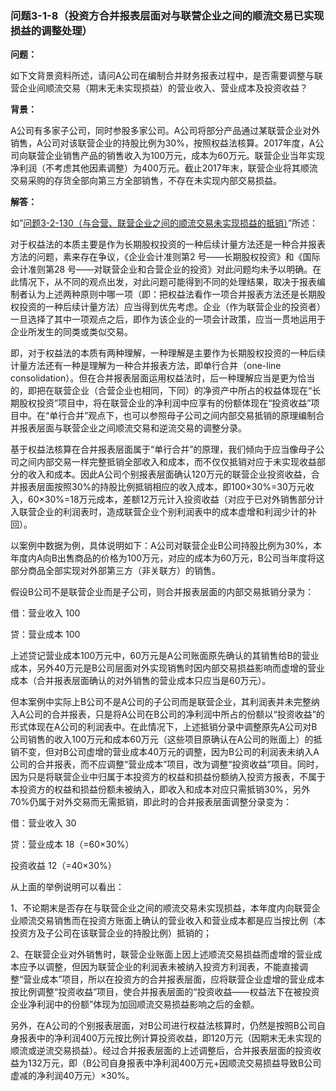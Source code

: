 ### 问题3-1-8（投资方合并报表层面对与联营企业之间的顺流交易已实现损益的调整处理）

**问题：**

如下文背景资料所述，请问A公司在编制合并财务报表过程中，是否需要调整与联营企业间顺流交易（期末无未实现损益）的营业收入、营业成本及投资收益？

**背景：**

A公司有多家子公司，同时参股多家公司。A公司将部分产品通过某联营企业对外销售，A公司对该联营企业的持股比例为30%，按照权益法核算。2017年度，A公司向联营企业销售产品的销售收入为100万元，成本为60万元。联营企业当年实现净利润（不考虑其他因素调整）为400万元。截止2017年末，联营企业将其顺流交易采购的存货全部向第三方全部销售，不存在未实现内部交易损益。

**解答：**

如”[问题3-2-130（与合营、联营企业之间的顺流交易未实现损益的抵销）](#_Hlk295067166)”所述：

对于权益法的本质主要是作为长期股权投资的一种后续计量方法还是一种合并报表方法的问题，素来存在争议，《企业会计准则第2
号——长期股权投资》和《国际会计准则第28
号——对联营企业和合营企业的投资》对此问题均未予以明确。在此情况下，从不同的观点出发，对此问题可能得到不同的处理结果，取决于报表编制者认为上述两种原则中哪一项（即：把权益法看作一项合并报表方法还是长期股权投资的一种后续计量方法）应当得到优先考虑。企业（作为联营企业的投资者）一旦选择了其中一项观点之后，即作为该企业的一项会计政策，应当一贯地运用于企业所发生的同类或类似交易。

即，对于权益法的本质有两种理解，一种理解是主要作为长期股权投资的一种后续计量方法还有一种是理解为一种合并报表方法，即单行合并（one-line
consolidation）。但在合并报表层面运用权益法时，后一种理解应当是更为恰当的，即把在联营企业（合营企业也相同，下同）的净资产中所占的权益体现在“长期股权投资”项目中，将在联营企业的净利润中应享有的份额体现在“投资收益”项目中。在“单行合并”观点下，也可以参照母子公司之间内部交易抵销的原理编制合并报表层面与联营企业之间顺流交易和逆流交易的调整分录。

基于权益法核算在合并报表层面属于“单行合并”的原理，我们倾向于应当像母子公司之间内部交易一样完整抵销全部收入和成本，而不仅仅抵销对应于未实现收益部分的收入和成本。因此A公司个别报表层面确认120万元的联营企业投资收益，合并报表层面按照30%的持股比例抵销相应的收入成本，即100×30%=30万元收入，60×30%=18万元成本，差额12万元计入投资收益（对应于已对外销售部分计入联营企业的利润表时，造成联营企业个别利润表中的成本虚增和利润少计的补回）。

以案例中数据为例，具体说明如下：A公司对联营企业B公司持股比例为30%，本年度内A向B出售商品的价格为100万元，对应的成本为60万元，B公司当年度将这部分商品全部实现对外部第三方（非关联方）的销售。

假设B公司不是联营企业而是子公司，则合并报表层面的内部交易抵销分录为：

借：营业收入 100

贷：营业成本 100

上述贷记营业成本100万元中，60万元是A公司账面原先确认的其销售给B的营业成本，另外40万元是B公司层面对外实现销售时因内部交易损益影响而虚增的营业成本（合并报表层面确认的对外销售的营业成本只应当是60万元）。

但本案例中实际上B公司不是A公司的子公司而是联营企业，其利润表并未完整纳入A公司的合并报表，只是将A公司在B公司的净利润中所占的份额以“投资收益”的形式体现在A公司的利润表中。在此情况下，上述抵销分录中调整原先A公司对B公司销售的收入100万元和成本60万元（这些项目原确认在A公司的账面上）的抵销不变，但对B公司虚增的营业成本40万元的调整，因为B公司的利润表未纳入A公司的合并报表，而不应调整“营业成本”项目，改为调整“投资收益”项目。同时，因为只是将联营企业中归属于本投资方的权益和损益份额纳入投资方报表，不属于本投资方的权益和损益份额未被纳入，即收入和成本对应只需抵销30%，另外70%仍属于对外交易而无需抵销，即此时的合并报表层面调整分录变为：

借：营业收入 30

贷：营业成本 18（=60×30%）

投资收益 12（=40×30%）

从上面的举例说明可以看出：

1、不论期末是否存在与联营企业之间的顺流交易未实现损益，本年度内向联营企业顺流交易销售而在投资方账面上确认的营业收入和营业成本都是应当按比例（本投资方及子公司在该联营企业的持股比例）抵销的；

2、在联营企业对外销售时，联营企业账面上因上述顺流交易损益而虚增的营业成本应予以调整，但因为联营企业的利润表未被纳入投资方利润表，不能直接调整“营业成本”项目，所以在投资方的合并报表层面，应将联营企业虚增的营业成本按比例调整“投资收益”项目，使合并报表层面的“投资收益——权益法下在被投资企业净利润中的份额”体现为加回顺流交易损益影响之后的金额。

另外，在A公司的个别报表层面，对B公司进行权益法核算时，仍然是按照B公司自身报表中的净利润400万元按比例计算投资收益，即120万元（因期末无未实现的顺流或逆流交易损益）。经过合并报表层面的上述调整后，合并报表层面的投资收益为132万元，即（B公司自身报表中净利润400万元+因顺流交易损益导致B公司虚减的净利润40万元）×30%。